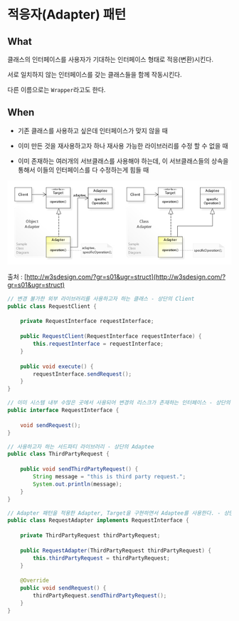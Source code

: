 # 적응자(Adapter) 패턴 #

## What ##
클래스의 인터페이스를 사용자가 기대하는 인터페이스 형태로 적응(변환)시킨다.

서로 일치하지 않는 인터페이스를 갖는 클래스들을 함께 작동시킨다.

다른 이름으로는 `Wrapper`라고도 한다.

## When ##

* 기존 클래스를 사용하고 싶은데 인터페이스가 맞지 않을 때

* 이미 만든 것을 재사용하고자 하나 재사용 가능한 라이브러리를 수정 할 수 없을 때

* 이미 존재하는 여러개의 서브클래스를 사용해야 하는데, 이 서브클래스들의 상속을 통해서 이들의 인터페이스를 다 수정하는게 힘들 때

![img.png](../../../../../../../../../images/adapter_pattern.png)

출처 : [http://w3sdesign.com/?gr=s01&ugr=struct](http://w3sdesign.com/?gr=s01&ugr=struct) 

```java
// 변경 불가한 외부 라이브러리를 사용하고자 하는 클래스 - 상단의 Client
public class RequestClient {

    private RequestInterface requestInterface;

    public RequestClient(RequestInterface requestInterface) {
        this.requestInterface = requestInterface;
    }

    public void execute() {
        requestInterface.sendRequest();
    }
}
```

```java 
// 이미 시스템 내부 수많은 곳에서 사용되어 변경의 리스크가 존재하는 인터페이스 - 상단의 Target
public interface RequestInterface {

    void sendRequest();
}
```

```java
// 사용하고자 하는 서드파티 라이브러리 - 상단의 Adaptee
public class ThirdPartyRequest {

    public void sendThirdPartyRequest() {
        String message = "this is third party request.";
        System.out.println(message);
    }
}
```

```java
// Adapter 패턴을 적용한 Adapter, Target을 구현하면서 Adaptee를 사용한다. - 상단의 Adapter
public class RequestAdapter implements RequestInterface {

    private ThirdPartyRequest thirdPartyRequest;

    public RequestAdapter(ThirdPartyRequest thirdPartyRequest) {
        this.thirdPartyRequest = thirdPartyRequest;
    }

    @Override
    public void sendRequest() {
        thirdPartyRequest.sendThirdPartyRequest();
    }
}
```